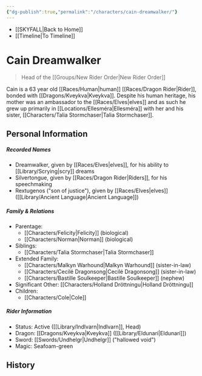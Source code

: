 ```yaml
---
{"dg-publish":true,"permalink":"/characters/cain-dreamwalker/"}
---
```


- [[SKYFALL\|Back to Home]]
- [[Timeline\|To Timeline]]

# Cain Dreamwalker
>Head of the [[Groups/New Rider Order\|New Rider Order]]

Cain is a 63 year old [[Races/Human\|human]] [[Races/Dragon Rider\|Rider]], bonded with [[Dragons/Kveykva\|Kveykva]]. Despite his human heritage, his mother was an ambassador to the [[Races/Elves\|elves]] and as such he grew up primarily in [[Locations/Ellesméra\|Ellesméra]] with her and his sister, [[Characters/Talia Stormchaser\|Talia Stormchaser]]. 

## Personal Information

##### Recorded Names
- Dreamwalker, given by [[Races/Elves\|elves]], for his ability to [[Library/Scrying\|scry]] dreams
- Silvertongue, given by [[Races/Dragon Rider\|Riders]], for his speechmaking
- Rextugenos ("son of justice"), given by [[Races/Elves\|elves]] ([[Library/Ancient Language\|Ancient Language]])

##### Family & Relations
- Parentage: 
	- [[Characters/Felicity\|Felicity]] (biological)
	- [[Characters/Norman\|Norman]] (biological)
- Siblings: 
	- [[Characters/Talia Stormchaser\|Talia Stormchaser]]
- Extended Family:
	- [[Characters/Malkyn Warhound\|Malkyn Warhound]] (sister-in-law)
	- [[Characters/Cecilé Dragonsong\|Cecilé Dragonsong]] (sister-in-law)
	- [[Characters/Bastille Soulkeeper\|Bastille Soulkeeper]] (nephew)
- Significant Other: [[Characters/Holland Dröttningu\|Holland Dröttningu]]
- Children:
	- [[Characters/Cole\|Cole]]

##### Rider Information
- Status: Active ([[Library/Indlvarn\|Indlvarn]], Head)
- Dragon: [[Dragons/Kveykva\|Kveykva]] ([[Library/Eldunarí\|Eldunarí]])
- Sword: [[Swords/Undhelgr\|Undhelgr]] ("hallowed void")
- Magic: Seafoam-green

## History
